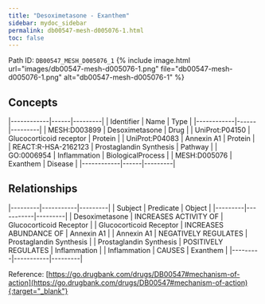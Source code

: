 ```yaml
---
title: "Desoximetasone - Exanthem"
sidebar: mydoc_sidebar
permalink: db00547-mesh-d005076-1.html
toc: false 
---
```



Path ID: `DB00547_MESH_D005076_1`
{% include image.html url="images/db00547-mesh-d005076-1.png" file="db00547-mesh-d005076-1.png" alt="db00547-mesh-d005076-1" %}

## Concepts

|------------|------|---------|
| Identifier | Name | Type    |
|------------|------|---------|
| MESH:D003899 | Desoximetasone | Drug |
| UniProt:P04150 | Glucocorticoid receptor | Protein |
| UniProt:P04083 | Annexin A1 | Protein |
| REACT:R-HSA-2162123 | Prostaglandin Synthesis | Pathway |
| GO:0006954 | Inflammation | BiologicalProcess |
| MESH:D005076 | Exanthem | Disease |
|------------|------|---------|

## Relationships

|---------|-----------|---------|
| Subject | Predicate | Object  |
|---------|-----------|---------|
| Desoximetasone | INCREASES ACTIVITY OF | Glucocorticoid Receptor |
| Glucocorticoid Receptor | INCREASES ABUNDANCE OF | Annexin A1 |
| Annexin A1 | NEGATIVELY REGULATES | Prostaglandin Synthesis |
| Prostaglandin Synthesis | POSITIVELY REGULATES | Inflammation |
| Inflammation | CAUSES | Exanthem |
|---------|-----------|---------|

Reference: [https://go.drugbank.com/drugs/DB00547#mechanism-of-action](https://go.drugbank.com/drugs/DB00547#mechanism-of-action){:target="_blank"}